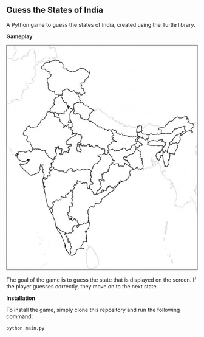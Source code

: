 ## Guess the States of India

A Python game to guess the states of India, created using the Turtle library.

**Gameplay**

![Map](https://github.com/shahiddhariwala/india_guess_states_game/blob/master/india_states.gif)

The goal of the game is to guess the state that is displayed on the screen. 
If the player guesses correctly, they move on to the next state.

**Installation**

To install the game, simply clone this repository and run the following command:

```python
python main.py
```
